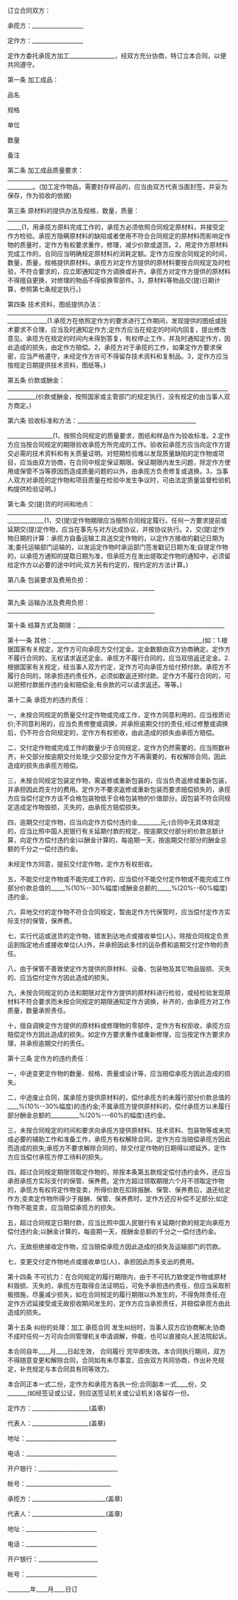 
 




订立合同双方：


承揽方：__________________


定作方：__________________


定作方委托承揽方加工________________，经双方充分协商，特订立本合同，以便共同遵守。


第一条 加工成品：



 

  

   
品名


   
规格


   
单位


   
数量


   
备注


  

  

   



   



   



   



   



  

 




第二条 加工成品质量要求：_______________________________________________________________________________________。(加工定作物品，需要封存样品的，应当由双方代表当面封签，并妥为保存，作为验收的依据)


第三条 原材料的提供办法及规格，数量，质量：___________________________________________________________________________________(1，用承揽方原料完成工作的，承揽方必须依照合同规定原材料，并接受定作方检验。承揽方隐瞒原材料的缺陷或者使用不符合合同规定的原材料而影响定作物的质量时，定作方有权要求重作，修理，减少价款或退货。2，用定作方原材料完成工作的，合同应当明确规定原材料的消耗定额。定作方应按合同规定的时间，数量，质量，规格提供原材料。承揽方对定作方提供的原材料要按合同规定及时检验，不符合要求的，应立即通知定作方调换或补齐。承揽方对定作方提供的原材料不得擅自更换，对修理的物品不得偷换零部件。3，原材料等物品交(提)日期计算，参照第七条规定执行。)


第四条 技术资料，图纸提供办法：____________________________________________________________________________________________(1.承揽方在依照定作方的要求进行工作期间，发现提供的图纸或技术要求不合理，应当及时通知定作方;定作方应当在规定的时间内回复，提出修改意见。承揽方在规定的时间内未得到答复，有权停止工作，并及时通知定作方，因此造成的损失，由定作方赔偿。2，承揽方对于承揽的工作，如果定作方要求保密，应当严格遵守，未经定作方许可不得留存技术资料和复制品。3，定作方应当按规定日期提供技术资料，图纸等。)


第五条 价款或酬金：________________________________________________________________________________________(价款或酬金，按照国家或主管部门的规定执行，没有规定的由当事人双方商定。)


第六条 验收标准和方法：__________________________________________


________________(1，按照合同规定的质量要求，图纸和样品作为验收标准。2.定作方应当按合同规定的期限验收承揽方所完成的工作。验收前承揽方应当向定作方提交必需的技术资料和有关质量证明。对短期检验难以发现质量缺陷的定作物或项目，应当由双方协商，在合同中规定保证期限。保证期限内发生问题，除定作方使用或保管不当等原因而造成质量问题的以外，由承揽方负责修复或退换。3，当事人双方对承揽的定作物和项目质量在检验中发生争议时，可由法定质量监督检验机构提供检验证明。)


第七条 交(提)货的时间和地点：___________________________________________________________________________________________(1，交(提)定作物期限应当按照合同规定履行。任何一方要求提前或延期交(提)定作物，应当在事先与对方达成协议，并按协议执行。2，交(提)定作物日期的计算：承揽方自备运输工具送交定作物的，以定作方接收的戳记日期为准;委托运输部门运输的，以发运定作物时承运部门签发戳记日期为准;自提定作物的，以承揽方通知的提取日期为准，但承揽方在发出提取定作物的通知中，必须留给定作方以必要的途中时间;双方另有约定的，按约定的方法计算。)


第八条 包装要求及费用负担：____________________________________________________


第九条 运输办法及费用负担：____________________________________________________


第十条 结算方式及期限：____________________________________________________


第十一条 其他：_____________________________________________________(如：1.根据国家有关规定，定作方可向承揽方交付定金。定金数额由双方协商确定。定作方不履行合同的，无权请求返还定金。承揽方不履行合同的，应当双倍返还定金。2.根据国家有关规定，经当事人双方约定，定作方可向承揽方给付预付款。承揽方不履行合同的，除承担违约责任外，必须如数返还预付款。定作方不履行合同的，可以把预付款抵作违约金和赔偿金;有余款的可以请求返还。等等。)


第十二条 承揽方的违约责任：


一，未按合同规定的质量交付定作物或完成工作，定作方同意利用的，应当按质论价;不同意利用的，应当负责修整或调换，并承担逾期交付的责任;经过修整或调换后，仍不符合合同规定的，定作方有权拒收，由此造成的损失由承揽方赔偿。


二，交付定作物或完成工作的数量少于合同规定，定作方仍然需要的，应当照数补齐，补交部分按逾期交付处理;少交部分定作方不再需要的，有权解除合同，因此造成的损失由承揽方赔偿。


三，未按合同规定包装定作物，需返修或重新包装的，应当负责返修或重新包装，并承担因此而支付的费用。定作方不要求返修或重新包装而要求赔偿损失的，承揽方应当偿付定作方该不合格包装物低于合格包装物的价值部分。因包装不符合同规定造成定作物毁损，灭失的，由承揽方赔偿损失。


四，逾期交付定作物，应当向定作方偿付违约金________元;(合同中无具体规定的，应当比照中国人民银行有关延期付款的规定，按逾期交付部分的价款总额计算，向定作方偿付违约金)以酬金计算的，每逾期一天，按逾期交付部分的酬金总额的千分之一偿付违约金。


未经定作方同意，提前交付定作物，定作方有权拒收。


五，不能交付定作物或不能完成工作的，应当偿付不能交付定作物或不能完成工作部分价款总值的_____%(10%--30%幅度)或酬金总额的_____%(20%--60%幅度)违约金。


六，异地交付的定作物不符合合同规定，暂由定作方代保管时，应当偿付定作方实际支付的保管，保养费。


七，实行代运或送货的定作物，错发到达地点或接收单位(人)，除按合同规定负责运到指定地点或接收单位(人)外，并承担因此多付的运杂费和逾期交付定作物的责任。


八，由于保管不善致使定作方提供的原材料、设备、包装物及其它物品毁损、灭失的、应当偿付定作方因此造成的损失。


九，未按合同规定的办法和期限对定作方提供的原材料进行检验，或经检验发现原材料不符合要求而未按合同规定的期限通知定作方调换，补齐的，由承揽方对工作质量，数量承担责任。


十，擅自调换定作方提供的原材料或修理物的零部件，定作方有权拒收，承揽方应赔偿定作方因此造成的损失。如定作方要求重作或重新修理，应当按定作方要求办理，并承担逾期交付的责任。


第十三条 定作方的违约责任：


一，中途变更定作物的数量、规格、质量或设计等，应当赔偿承揽方因此造成的损失。


二，中途废止合同，属承揽方提供原材料的，偿付承揽方的未履行部分价款总值的____%(10%--30%幅度)的违约金;不属承揽方提供原材料的，偿付承揽方以未履行部分酬金总额的__________%(20%---60%的幅度)违约金。


三，未按合同规定的时间和要求向承揽方提供原材料、技术资料、包装物等或未完成必要的辅助工作和准备工作，承揽方有权解除合同，定作方应当赔偿承揽方因此而造成的损失;承揽方不要求解除合同的，除交付定作物的日期得以顺延外，定作方应当偿付承揽方停工待料的损失。


四，超过合同规定期限领取定作物的，除按本条第五款规定偿付违约金外，还应当承担承揽方实际支付的保管、保养费。定作方超过领取期限六个月不领取定作物的，承揽方有权将定作物变卖，所得价款在扣除报酬、保管、保养费后，退还给定作方;变卖定作物所得少于报酬、保管、保养费时，定作方还应补偿不足部分;如定作物不能变卖，应当赔偿承揽方的损失。


五，超过合同规定日期付款，应当比照中国人民银行有关延期付款的规定向承揽方偿付违约金;以酬金计算的，每逾期一天，按酬金总额的千分之一偿付违约金。


六，无故拒绝接收定作物，应当赔偿承揽方因此造成的损失及运输部门的罚款。


七，变更交付定作物地点或接收单位(人)，承担因此而多支出的费用。


第十四条 不可抗力：在合同规定的履行期限内，由于不可抗力致使定作物或原材料毁损、灭失的，承揽方在取得合法证明后，可免予承担违约责任，但应当采取积极措施，尽量减少损失，如在合同规定的履行期限以外发生的，不得免除责任;在定作方迟延接受或无故拒收期间发生的，定作方应当承担责任，并赔偿承揽方由此造成的损失。


第十五条 纠纷的处理：加工
承揽合同
发生纠纷时，当事人双方应协商解决;协商不成时任何一方可向合同管理机关申请调解，仲裁，也可以直接向人民法院起诉。


本合同自年____月____日起生效，
合同履行
完毕即失效。本合同执行期间，双方不得随意变更和解除合同，合同如有未尽事宜，应由双方共同协商，作出补充规定，补充规定与本合同具有同等效力。


本合同正本一式二份，定作方和承揽方各执一份;合同副本一式____份，交_______(如经签证或公证，则应送签证机关或公证机关)各留存一份。


定作方：____________________(盖章)


代表人：____________________(盖章)


地址：________________________________


电话：________________________________


开户银行：____________________________


帐号：______________________________


承揽方：__________________________(盖章)


代表人：__________________________(盖章)


地址：_________________________


电话：_________________________


开户银行：_____________________


帐号：_________________________


________年____月____日订
 


 

 
 
 
 
 
  


  
 

  


  


  
 
 
 
 

